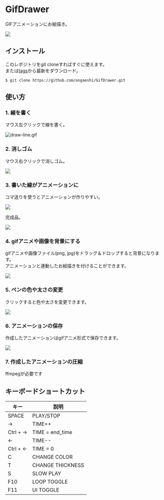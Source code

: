 # GifDrawer
GIFアニメーションにお絵描き。

![](resource/gif-drawer-intro.gif)

## インストール
このレポジトリをgit cloneすればすぐに使えます。  
または[tags](https://github.com/ongaeshi/GifDrawer/tags)から最新をダウンロード。

```
$ git clone https://github.com/ongaeshi/GifDrawer.git
```

## 使い方
### 1. 線を書く
マウス左クリックで線を書く。

![draw-line.gif](resource/draw-line.gif)

### 2. 消しゴム
マウス右クリックで消しゴム。

![](resource/gif-drawer-eraser.gif)

### 3. 書いた線がアニメーションに
コマ送りを使うとアニメーションが作りやすい。

![](resource/gif-drawer-frame-by-frame.gif)

完成品。

![](resource/gif-drawer-hello.gif)

### 4. gifアニメや画像を背景にする
gifアニメや画像ファイル(png, jpg)をドラッグ＆ドロップすると背景になります。  
アニメーションと連動したお絵描きを付けることができます。

![](resource/gif-drawer-drag-and-drop.gif)

### 5. ペンの色や太さの変更
クリックすると色や太さを変更できます。

![](resource/gif-drawer-pen.gif)

### 6. アニメーションの保存
作成したアニメーションはgifアニメ形式で保存できます。

![](resource/gif-drawer-save.gif)

### 7. 作成したアニメーションの圧縮
ffmpegが必要です

## キーボードショートカット
|  キー  | 説明  |
| ---- | ---- |
|  SPACE    |  PLAY/STOP  |
|  →        |  TIME++  |
|  Ctrl + → |  TIME = end_time  |
|  ←        |  TIME--   |
|  Ctrl + ← |  TIME = 0  |
|  C        |  CHANGE COLOR  |
|  T        |  CHANGE THICKNESS  |
|  S        | SLOW PLAY |
|  F10      | LOOP TOGGLE |
|  F11      | UI TOGGLE |
